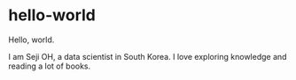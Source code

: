 # hello-world

Hello, world.

I am Seji OH, a data scientist in South Korea.
I love exploring knowledge and reading a lot of books.
